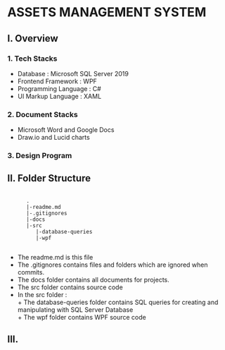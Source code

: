 # ASSETS MANAGEMENT SYSTEM

## I. Overview
### 1. Tech Stacks
- Database : Microsoft SQL Server 2019
- Frontend Framework : WPF 
- Programming Language : C#
- UI Markup Language : XAML
### 2. Document Stacks
- Microsoft Word and Google Docs
- Draw.io and Lucid charts
### 3. Design Program
## II. Folder Structure

  <code>
      .
      |-readme.md
      |-.gitignores
      |-docs
      |-src
         |-database-queries
         |-wpf
   </code>

- The readme.md is this file
- The .gitignores contains files and folders which are ignored when commits.
- The docs folder contains all documents for projects.
- The src folder contains source code
- In the src folder :
              <br/>+ The database-queries folder contains SQL queries for creating and manipulating with SQL Server Database
              <br/>+ The wpf folder contains WPF source code
## III. 
